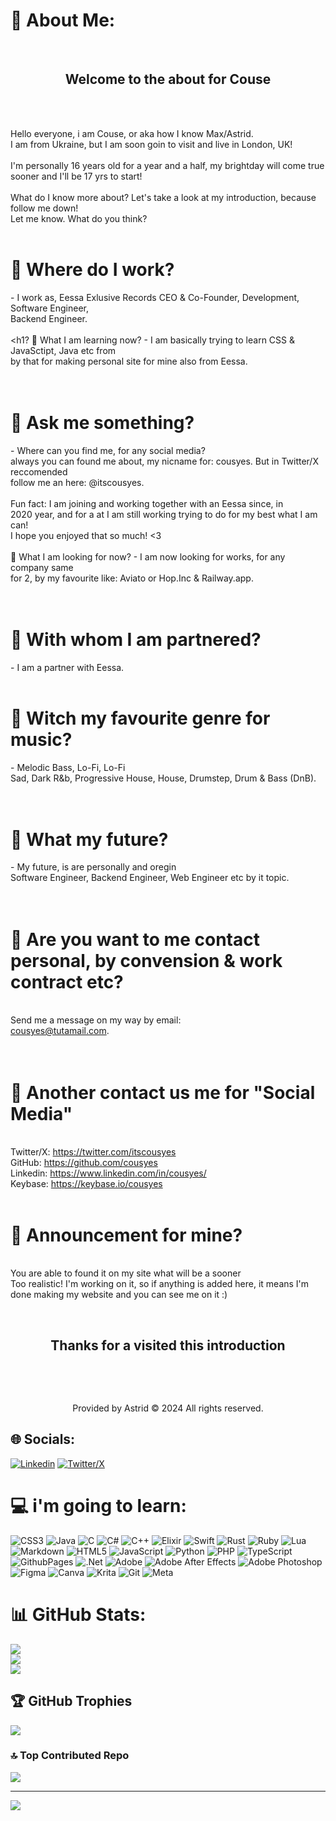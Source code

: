   
# 💫 About Me:
                                             
<br>                                                                                    <h2 style="text-align: center">Welcome to the about for Couse</h2>  </br> 

<br> Hello everyone, i am Couse, or aka how I know Max/Astrid. <br> I am from Ukraine, but I am soon goin to visit and live in London, UK! <br> <br> I'm personally 16 years old for a year and a half, my brightday will come true sooner and I'll be 17 yrs to start! <br> <br> What do I know more about? Let's take a look at my introduction, because follow me down! <br> Let me know. What do you think?  <br> <br> <h1> 🔭 Where do I work? </h1> - I work as, Eessa Exlusive Records CEO & Co-Founder, Development, Software Engineer,<br> Backend Engineer. <br> <br> <h1? 🌱 What I am learning now? </h1>- I am basically trying to learn CSS & JavaSctipt, Java etc from <br> by that for making personal site for mine also from Eessa. <br> <br> <br> <h1> 💬 Ask me something? </h1>- Where can you find me, for any social media? <br> always you can found me about, my nicname for: cousyes. But in Twitter/X reccomended <br> follow me an here: @itscousyes. <br> <br> Fun fact: I am joining and working together with an Eessa since, in  <br> 2020 year, and for a at I am still working trying to do for my best what I am can!<br>I hope you enjoyed that so much! <3 <br> <br> <h> 👀 What I am looking for now? </h1> - I am now looking for works, for any company same <br> for 2, by my favourite like: Aviato or Hop.Inc & Railway.app.<br> <br> <br> <h1> 🤝 With whom I am partnered? </h1> - I am a partner with Eessa. <br> <br> <h1> 🤘 Witch my favourite genre for music? </h1> - Melodic Bass, Lo-Fi, Lo-Fi<br>Sad, Dark R&b, Progressive House, House, Drumstep, Drum & Bass (DnB).<br> <br> <br> <h1> 🎹 What my future? </h1> - My future, is are personally and oregin <br> Software Engineer, Backend Engineer, Web Engineer etc by it topic. <br> <br> <br> <h1> 📨 Are you want to me contact personal, by convension & work contract etc? </h1> <br> Send me a message on my way by email: <br> cousyes@tutamail.com.<br> <br> <br> <h1>🔗 Another contact us me for "Social Media" </h1> <br> Twitter/X: https://twitter.com/itscousyes <br> GitHub: https://github.com/cousyes <br> Linkedin: https://www.linkedin.com/in/cousyes/ <br> Keybase: https://keybase.io/cousyes <br ><br> <h1>📢 Announcement for mine? </h1> <br> You are able to found it on my site what will be a sooner <br> Too realistic! I'm working on it, so if anything is added here, it means I'm done making my website and you can see me on it :) <br>             

 <br>                                                                              <h2 style="text-align: center">Thanks for a visited this introduction</h2> </br> 
                                                                                           
 <br>                                                                             <p style="text-align: center">Provided by Astrid ©️ 2024 All rights reserved.</p>


## 🌐 Socials:
[![Linkedin](https://img.shields.io/badge/LinkedIn-%230077B5.svg?logo=linkedin&logoColor=white)](https://www.linkedin.com/in/cousyes/) [![Twitter/X](https://img.shields.io/badge/X-black.svg?logo=X&logoColor=white)](https://twitter.com/itscousyes) 

# 💻 i'm going to learn:
![CSS3](https://img.shields.io/badge/css3-%231572B6.svg?style=flat-square&logo=css3&logoColor=white) ![Java](https://img.shields.io/badge/java-%23ED8B00.svg?style=flat-square&logo=openjdk&logoColor=white) ![C](https://img.shields.io/badge/c-%2300599C.svg?style=flat-square&logo=c&logoColor=white) ![C#](https://img.shields.io/badge/c%23-%23239120.svg?style=flat-square&logo=csharp&logoColor=white) ![C++](https://img.shields.io/badge/c++-%2300599C.svg?style=flat-square&logo=c%2B%2B&logoColor=white) ![Elixir](https://img.shields.io/badge/elixir-%234B275F.svg?style=flat-square&logo=elixir&logoColor=white) ![Swift](https://img.shields.io/badge/swift-F54A2A?style=flat-square&logo=swift&logoColor=white) ![Rust](https://img.shields.io/badge/rust-%23000000.svg?style=flat-square&logo=rust&logoColor=white) ![Ruby](https://img.shields.io/badge/ruby-%23CC342D.svg?style=flat-square&logo=ruby&logoColor=white) ![Lua](https://img.shields.io/badge/lua-%232C2D72.svg?style=flat-square&logo=lua&logoColor=white) ![Markdown](https://img.shields.io/badge/markdown-%23000000.svg?style=flat-square&logo=markdown&logoColor=white) ![HTML5](https://img.shields.io/badge/html5-%23E34F26.svg?style=flat-square&logo=html5&logoColor=white) ![JavaScript](https://img.shields.io/badge/javascript-%23323330.svg?style=flat-square&logo=javascript&logoColor=%23F7DF1E) ![Python](https://img.shields.io/badge/python-3670A0?style=flat-square&logo=python&logoColor=ffdd54) ![PHP](https://img.shields.io/badge/php-%23777BB4.svg?style=flat-square&logo=php&logoColor=white) ![TypeScript](https://img.shields.io/badge/typescript-%23007ACC.svg?style=flat-square&logo=typescript&logoColor=white) ![GithubPages](https://img.shields.io/badge/github%20pages-121013?style=flat-square&logo=github&logoColor=white) ![.Net](https://img.shields.io/badge/.NET-5C2D91?style=flat-square&logo=.net&logoColor=white) ![Adobe](https://img.shields.io/badge/adobe-%23FF0000.svg?style=flat-square&logo=adobe&logoColor=white) ![Adobe After Effects](https://img.shields.io/badge/Adobe%20After%20Effects-9999FF.svg?style=flat-square&logo=Adobe%20After%20Effects&logoColor=white) ![Adobe Photoshop](https://img.shields.io/badge/adobe%20photoshop-%2331A8FF.svg?style=flat-square&logo=adobe%20photoshop&logoColor=white) ![Figma](https://img.shields.io/badge/figma-%23F24E1E.svg?style=flat-square&logo=figma&logoColor=white) ![Canva](https://img.shields.io/badge/Canva-%2300C4CC.svg?style=flat-square&logo=Canva&logoColor=white) ![Krita](https://img.shields.io/badge/Krita-203759?style=flat-square&logo=krita&logoColor=EEF37B) ![Git](https://img.shields.io/badge/git-%23F05033.svg?style=flat-square&logo=git&logoColor=white) ![Meta](https://img.shields.io/badge/Meta-%230467DF.svg?style=flat-square&logo=Meta&logoColor=white)
# 📊 GitHub Stats:
![](https://github-readme-stats.vercel.app/api?username=cousyes&theme=dark&hide_border=false&include_all_commits=true&count_private=true)<br/>
![](https://github-readme-streak-stats.herokuapp.com/?user=cousyes&theme=dark&hide_border=false)<br/>
![](https://github-readme-stats.vercel.app/api/top-langs/?username=cousyes&theme=dark&hide_border=false&include_all_commits=true&count_private=true&layout=compact)

## 🏆 GitHub Trophies
![](https://github-profile-trophy.vercel.app/?username=cousyes&theme=radical&no-frame=false&no-bg=false&margin-w=4)

### 🔝 Top Contributed Repo
![](https://github-contributor-stats.vercel.app/api?username=cousyes&limit=5&theme=merko&combine_all_yearly_contributions=true)

---
[![](https://visitcount.itsvg.in/api?id=cousyes&icon=0&color=6)](https://visitcount.itsvg.in)

<!-- Proudly created with GPRM ( https://gprm.itsvg.in ) -->
